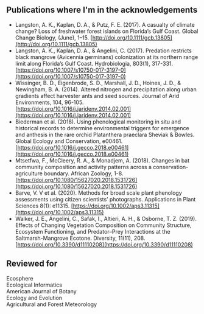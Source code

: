 ## Publications where I'm in the acknowledgements
- Langston, A. K., Kaplan, D. A., & Putz, F. E. (2017). A casualty of climate change? Loss of freshwater forest islands on Florida’s Gulf Coast. Global Change Biology, (June), 1–15. [http://doi.org/10.1111/gcb.13805](http://doi.org/10.1111/gcb.13805)
- Langston, A. K., Kaplan, D. A., & Angelini, C. (2017). Predation restricts black mangrove (Avicennia germinans) colonization at its northern range limit along Florida’s Gulf Coast. Hydrobiologia, 803(1), 317-331.[https://doi.org/10.1007/s10750-017-3197-0](https://doi.org/10.1007/s10750-017-3197-0)
- Wissinger, B. D., Eigenbrode, S. D., Marshall, J. D., Hoines, J. D., & Newingham, B. A. (2014). Altered nitrogen and precipitation along urban gradients affect harvester ants and seed sources. Journal of Arid Environments, 104, 96-105.[https://doi.org/10.1016/j.jaridenv.2014.02.001](https://doi.org/10.1016/j.jaridenv.2014.02.001)
- Biederman et al. (2018). Using phenological monitoring in situ and historical records to determine environmental triggers for emergence and anthesis in the rare orchid Platanthera praeclara Sheviak & Bowles. Global Ecology and Conservation, e00461. [https://doi.org/10.1016/j.gecco.2018.e00461](https://doi.org/10.1016/j.gecco.2018.e00461)
- Mtsetfwa, F., McCleery, R. A., & Monadjem, A. (2018). Changes in bat community composition and activity patterns across a conservation-agriculture boundary. African Zoology, 1-8. [https://doi.org/10.1080/15627020.2018.1531726](https://doi.org/10.1080/15627020.2018.1531726)
- Barve, V. V et al. (2020). Methods for broad scale plant phenology assessments using citizen scientists’ photographs. Applications in Plant Sciences 8(1): e11315. [https://doi.org/10.1002/aps3.11315](https://doi.org/10.1002/aps3.11315)
- Walker, J. E., Angelini, C., Safak, I., Altieri, A. H., & Osborne, T. Z. (2019). Effects of Changing Vegetation Composition on Community Structure, Ecosystem Functioning, and Predator–Prey Interactions at the Saltmarsh-Mangrove Ecotone. Diversity, 11(11), 208. [https://doi.org/10.3390/d11110208](https://doi.org/10.3390/d11110208)


## Reviewed for 
Ecosphere  
Ecological Informatics  
American Journal of Botany  
Ecology and Evolution  
Agricultural and Forest Meteorology  
